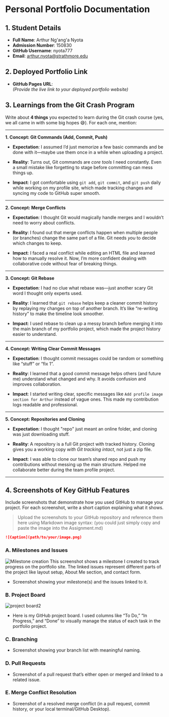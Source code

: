 # Personal Portfolio Documentation

## 1. Student Details

- **Full Name**: Arthur Ng'ang'a Nyota
- **Admission Number**: 150830
- **GitHub Username**: nyota777
- **Email**: arthur.nyota@strathmore.edu

## 2. Deployed Portfolio Link

- **GitHub Pages URL**:  
  _(Provide the live link to your deployed portfolio website)_

## 3. Learnings from the Git Crash Program

Write about **4 things** you expected to learn during the Git crash course (yes, we all came in with some big hopes 😅).
For each one, mention:

---

**1. Concept: Git Commands (Add, Commit, Push)**

- **Expectation**: I assumed I’d just memorize a few basic commands and be done with it—maybe use them once in a while when uploading a project.

- **Reality**: Turns out, Git commands are *core tools* I need constantly. Even a small mistake like forgetting to stage before committing can mess things up.

- **Impact**: I got comfortable using `git add`, `git commit`, and `git push` daily while working on my profile site, which made tracking changes and syncing my code to GitHub super smooth.

---

**2. Concept: Merge Conflicts**

- **Expectation**: I thought Git would magically handle merges and I wouldn’t need to worry about conflicts.

- **Reality**: I found out that merge conflicts happen when multiple people (or branches) change the same part of a file. Git needs *you* to decide which changes to keep.

- **Impact**: I faced a real conflict while editing an HTML file and learned how to manually resolve it. Now, I’m more confident dealing with collaborative code without fear of breaking things.

---

**3. Concept: Git Rebase**

- **Expectation**: I had no clue what rebase was—just another scary Git word I thought only experts used.

- **Reality**: I learned that `git rebase` helps keep a cleaner commit history by replaying my changes on top of another branch. It’s like “re-writing history” to make the timeline look smoother.

- **Impact**: I used rebase to clean up a messy branch before merging it into the main branch of my portfolio project, which made the project history easier to understand.

---

**4. Concept: Writing Clear Commit Messages**

- **Expectation**: I thought commit messages could be random or something like “stuff” or “fix 1”.

- **Reality**: I learned that a good commit message helps others (and future me) understand what changed and why. It avoids confusion and improves collaboration.

- **Impact**: I started writing clear, specific messages like `Add profile image section for Arthur` instead of vague ones. This made my contribution logs readable and professional.

---

**5. Concept: Repositories and Cloning**

- **Expectation**: I thought "repo" just meant an online folder, and cloning was just downloading stuff.

- **Reality**: A repository is a full Git project with tracked history. Cloning gives you a working copy *with Git tracking intact*, not just a zip file.

- **Impact**: I was able to clone our team’s shared repo and push my contributions without messing up the main structure. Helped me collaborate better during the team profile project.

---
## 4. Screenshots of Key GitHub Features

Include screenshots that demonstrate how you used GitHub to manage your project. For each screenshot, write a short caption explaining what it shows.

> Upload the screenshots to your GitHub repository and reference them here using Markdown image syntax:
> (you could just simply copy and paste the image into the Assignment.md)

```markdown
![Caption](path/to/your/image.png)
```

### A. Milestones and Issues
![Milestone creation](https://github.com/user-attachments/assets/dbcb5e1e-958f-4b47-9bcf-8dabd891c18c)
This screenshot shows a milestone I created to track progress on the portfolio site. The linked issues represent different parts of the project like layout setup, About Me section, and contact form.
- Screenshot showing your milestone(s) and the issues linked to it.

### B. Project Board
![project board2](https://github.com/user-attachments/assets/44ebbce8-3737-45cb-ae75-b3af364cf0d7)

- Here is my GitHub project board. I used columns like “To Do,” “In Progress,” and “Done” to visually manage the status of each task in the portfolio project.

### C. Branching

- Screenshot showing your branch list with meaningful naming.

### D. Pull Requests

- Screenshot of a pull request that’s either open or merged and linked to a related issue.

### E. Merge Conflict Resolution

- Screenshot of a resolved merge conflict (in a pull request, commit history, or your local terminal/GitHub Desktop).
